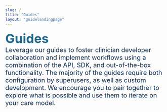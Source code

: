 ```yaml
---
slug: /
title: "Guides"
layout: "guidelandingpage"
---
```


<b><span style="color:#22698C; font-size: 40px">Guides</span></b>
<br>
<span style="color:#0D2C4C; font-size: 20px">Leverage our guides to foster clinician developer collaboration and implement workflows using a combination of the API, SDK, and out-of-the-box functionality. The majority of the guides require both configuration by superusers, as well as custom development. We encourage you to pair together to explore what is possible and use them to iterate on your care model. </span>
<br>
<br>


<head>
    <title>HTML Table with Styled Text</title>
    <style>
        table {
            width: 100%;
            border-collapse: collapse;
            background-color: #f0f0f0; 
        }
        
        td {
            width: 25%;
            padding: 2px;
            border: 4px solid white;

        }
    </style>
</head>
<body>
<table style="font-size: 14px; background-color: transparent;">
    <tr>
        <td colspan="4">
            <strong style="font-size: 20px; color: #22698C;">Elements of Care Modeling<br></strong>
        </td>
    </tr>
</table>     
    <table style="font-size: 14px;">  	
        <tr>
            <td>
                <strong style="font-size: 16px;color: #22698C;">Patient Sourcing & Intake</strong>
                <p><a href="/guides/optimize-patient-intake">Optimize Patient Intake</a></p>
            </td>
            <td>
                <strong style="font-size: 16px;color: #22698C;">Ongoing Interaction Modes & Utilization Policies</strong><br><br>
                <a href="/guides/external-scheduling">External Scheduling</a><br><br>
                <a href="/guides/asynchronous-care/">Asynchronous Care</a><br><br>
                <a href="/guides/patient-messaging/">Patient Messaging</a><br><br>
            </td>
            <td>
                <strong style="font-size: 16px;color: #22698C;">Diagnostic Range & Inputs</strong>
                <p><a href="/guides/customize-search-results">Customize Search Results</a></p>
            </td>
            <td>
                <strong style="font-size: 16px;color: #22698C;">Scope of Interventions & Safety Framework</strong>
                <p><a href="/guides/build-a-safety-framework">Build a Safety Framework</a></p>
            </td>
        </tr>
           <tr>
            <td>
                <strong style="font-size: 16px; color: #22698C;">Care Team Composition & Sourcing</strong>
                <p><a href="/guides/team-based-care">Team Based Care</a></p><br><br><br><br><br><br>
            </td>
            <td>
                <strong style="font-size: 16px;color: #22698C;">Content & Automation</strong>
                <p>Check back soon</p>
            </td>
            <td>
                <strong style="font-size: 16px; color: #22698C;">Pricing & Payments</strong>
               <p><a href="/guides/capture-charges">Capture Charges</a></p>
            </td>
            <td>
            </td>
        </tr>
     
</table>
<br>
<table style="font-size: 14px; background-color: transparent;">
    <tr>
        <td colspan="4">
            <strong style="font-size: 20px; color: #22698C;">Care Models<br></strong>
        </td>
    </tr>
</table> 
<table style="font-size: 14px;">
    <tr>
        <td colspan="4">
            <strong style="font-size: 20px; color: #22698C;"><a href="/guides/bh">Behavioral Health</a><br></strong>
        </td>
    </tr>
</table> 






